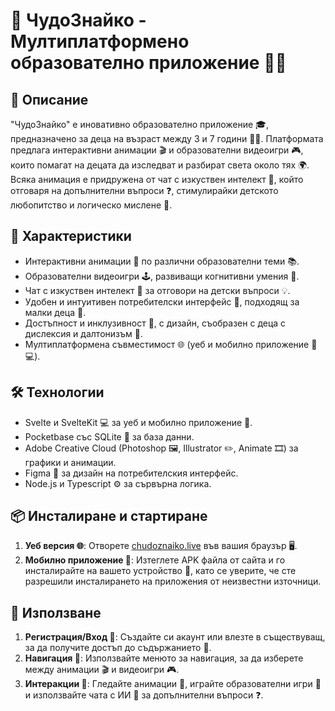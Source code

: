 # 🚀 ЧудоЗнайко - Мултиплатформено образователно приложение 🧠✨

## 🌟 Описание

"ЧудоЗнайко" е иновативно образователно приложение 🎓, предназначено за деца на възраст между 3 и 7 години 🧒👧. Платформата предлага интерактивни анимации 🎬 и образователни видеоигри 🎮, които помагат на децата да изследват и разбират света около тях 🌍. Всяка анимация е придружена от чат с изкуствен интелект 🤖, който отговаря на допълнителни въпроси ❓, стимулирайки детското любопитство и логическо мислене 🤔.

## 🌈 Характеристики

* Интерактивни анимации 🎥 по различни образователни теми 📚.
* Образователни видеоигри 🕹️, развиващи когнитивни умения 🧠.
* Чат с изкуствен интелект 💬 за отговори на детски въпроси 💡.
* Удобен и интуитивен потребителски интерфейс 📱, подходящ за малки деца 👶.
* Достъпност и инклузивност 🤝, с дизайн, съобразен с деца с дислексия и далтонизъм 🎨.
* Мултиплатформена съвместимост 🌐 (уеб и мобилно приложение 📱💻).

## 🛠️ Технологии

* Svelte и SvelteKit 💻 за уеб и мобилно приложение 📱.
* Pocketbase със SQLite 💾 за база данни.
* Adobe Creative Cloud (Photoshop 🖼️, Illustrator ✏️, Animate 🎞️) за графики и анимации.
* Figma 🎨 за дизайн на потребителския интерфейс.
* Node.js и Typescript ⚙️ за сървърна логика.

## 📦 Инсталиране и стартиране

1.  **Уеб версия 🌐**: Отворете [chudoznaiko.live](https://chudoznaiko.live) във вашия браузър 🖥️.
2.  **Мобилно приложение 📱**: Изтеглете APK файла от сайта и го инсталирайте на вашето устройство 📲, като се уверите, че сте разрешили инсталирането на приложения от неизвестни източници.

## 🚀 Използване

1.  **Регистрация/Вход 🔑**: Създайте си акаунт или влезте в съществуващ, за да получите достъп до съдържанието 🚪.
2.  **Навигация 🧭**: Използвайте менюто за навигация, за да изберете между анимации 🎬 и видеоигри 🎮.
3.  **Интеракции 🤝**: Гледайте анимации 🍿, играйте образователни игри 🎲 и използвайте чата с ИИ 💬 за допълнителни въпроси ❓.
